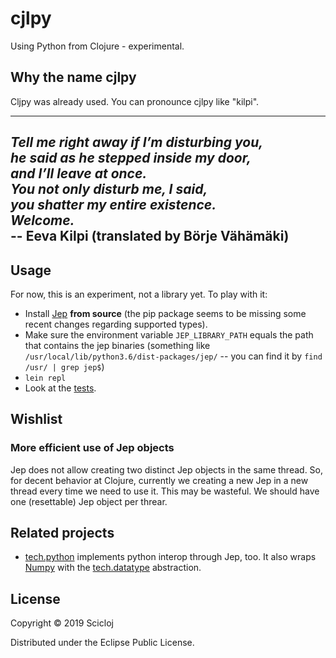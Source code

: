 # cjlpy

Using Python from Clojure - experimental.

## Why the name cjlpy

Cljpy was already used. You can pronounce cjlpy like "kilpi".

---
*Tell me right away if I’m disturbing you,*<br>
*he said as he stepped inside my door,*<br>
*and I’ll leave at once.*<br>
*You not only disturb me, I said,*<br>
*you shatter my entire existence.*<br>
*Welcome.*<br>
 -- **Eeva Kilpi** (translated by Börje Vähämäki)
---

## Usage

For now, this is an experiment, not a library yet. To play with it:

- Install [Jep](https://github.com/ninia/jep) **from source** (the pip package seems to be missing some recent changes regarding supported types).
- Make sure the environment variable `JEP_LIBRARY_PATH` equals the path that contains the jep binaries (something like `/usr/local/lib/python3.6/dist-packages/jep/` -- you can find it by `find /usr/ | grep jep$`)
- `lein repl`
- Look at the [tests](./test/cjlpy/core_test.clj).

## Wishlist

### More efficient use of Jep objects
Jep does not allow creating two distinct Jep objects in the same thread. So, for decent behavior at Clojure, currently we creating a new Jep in a new thread every time we need to use it. This may be wasteful. We should have one (resettable) Jep object per threar.

## Related projects

- [tech.python](https://github.com/techascent/tech.python) implements python interop through Jep, too. It also wraps [Numpy](https://www.numpy.org) with the [tech.datatype](https://github.com/techascent/tech.datatype) abstraction.

## License

Copyright © 2019 Scicloj

Distributed under the Eclipse Public License.
